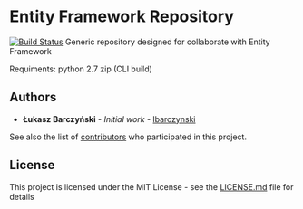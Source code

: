 # Entity Framework Repository
[![Build Status](https://travis-ci.org/lbarczynski/entity-framework-repository.svg?branch=develop)](https://travis-ci.org/lbarczynski/entity-framework-repository)
Generic repository designed for collaborate with Entity Framework


Requiments:
python 2.7
zip (CLI build)

## Authors

* **Łukasz Barczyński** - *Initial work* - [lbarczynski](https://github.com/lbarczynski)

See also the list of [contributors](https://github.com/lbarczynski/entity-framework-repository/graphs/contributors) who participated in this project.

## License

This project is licensed under the MIT License - see the [LICENSE.md](LICENSE.md) file for details
